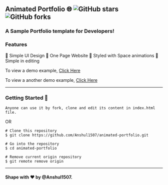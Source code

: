 ## Animated Portfolio 🌐 ![GitHub stars](https://img.shields.io/github/stars/anshul1507/animated-portfolio) ![GitHub forks](https://img.shields.io/github/forks/anshul1507/animated-portfolio)

### A Sample Portfolio template for Developers!

### Features

📙 Simple UI Design
📙 One Page Website
📙 Styled with Space animations
📙 Simple in editing

To view a demo example, [Click Here](http://anshul1507.tech/animated-portfolio/) <p>
To view a another demo example, [Click Here](http://anshul1507.tech/simple-portfolio/)

---
### Getting Started 🚀

```Anyone can use it by fork, clone and edit its content in index.html file.```

 OR 
```
# Clone this repository
$ git clone https://github.com/Anshul1507/animated-portfolio.git

# Go into the repository 
$ cd animated-portfolio

# Remove current origin repository
$ git remote remove origin
```

---
#### Shape with ❤ by @Anshul1507. 
